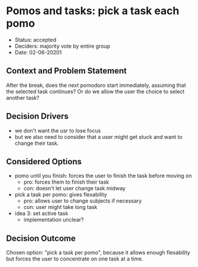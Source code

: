 # Pomos and tasks: pick a task each pomo

* Status: accepted
* Deciders: majority vote by entire group
* Date: 02-06-20201

## Context and Problem Statement

After the break, does the next pomodoro start immediately, assuming that the selected task continues? Or do we allow the user the choice to select another task?

## Decision Drivers <!-- optional -->

* we don't want the usr to lose focus
* but we also need to consider that a user might get stuck and want to change their task.

## Considered Options

  - pomo until you finish: forces the user to finish the task before moving on
    - pro: forces them to finish their task
    - con: doesn't let user change task midway
  - pick a task per pomo: gives flexability
    - pro: allows user to change subjects if necessary
    - con: user might take long task
  - idea 3: set active task
    - implementation unclear?

## Decision Outcome

Chosen option: "pick a task per pomo", because it allows enough flexability but forces the user to concentrate on one task at a time.
